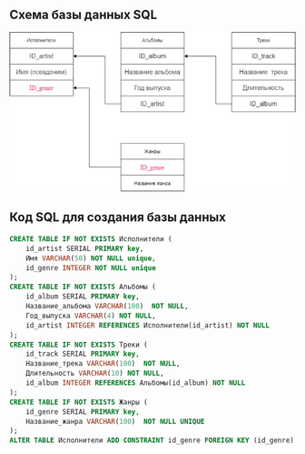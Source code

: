 ## Схема базы данных SQL 

![](https://github.com/Iusar/SQL_2/blob/main/21.08.2021_database_diagram.png)

## Код SQL для создания базы данных

```sql
CREATE TABLE IF NOT EXISTS Исполнители (
	id_artist SERIAL PRIMARY key,
	Имя VARCHAR(50) NOT NULL unique,
	id_genre INTEGER NOT NULL unique
);
CREATE TABLE IF NOT EXISTS Альбомы (
	id_album SERIAL PRIMARY key,
	Название_альбома VARCHAR(100)  NOT NULL, 
	Год_выпуска VARCHAR(4) NOT NULL,
	id_artist INTEGER REFERENCES Исполнители(id_artist) NOT NULL
);
CREATE TABLE IF NOT EXISTS Треки (
	id_track SERIAL PRIMARY key,
	Название_трека VARCHAR(100)  NOT NULL,
	Длительность VARCHAR(10) NOT NULL,
	id_album INTEGER REFERENCES Альбомы(id_album) NOT NULL
);
CREATE TABLE IF NOT EXISTS Жанры (
	id_genre SERIAL PRIMARY key,
	Название_жанра VARCHAR(100)  NOT NULL UNIQUE
);
ALTER TABLE Исполнители ADD CONSTRAINT id_genre FOREIGN KEY (id_genre) REFERENCES Жанры(id_genre);
```
